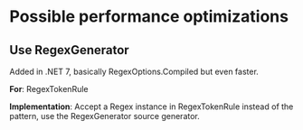 # Possible performance optimizations

## Use RegexGenerator

Added in .NET 7, basically RegexOptions.Compiled but even faster.

**For**: RegexTokenRule

**Implementation**: Accept a Regex instance in RegexTokenRule instead of the pattern, use the RegexGenerator source generator.

